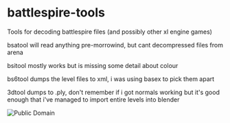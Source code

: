 # battlespire-tools
Tools for decoding battlespire files (and possibly other xl engine games)

bsatool will read anything pre-morrowind, but cant decompressed files from arena

bsitool mostly works but is missing some detail about colour

bs6tool dumps the level files to xml, i was using basex to pick them apart

3dtool dumps to .ply, don't remember if i got normals working but it's good enough that i've managed to import entire levels into blender

![Public Domain](http://i.creativecommons.org/p/zero/1.0/88x31.png)
